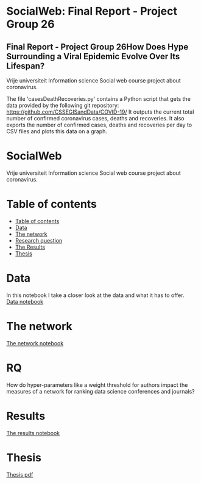 # SocialWeb: Final Report - Project Group 26
## Final Report - Project Group 26How Does Hype Surrounding a Viral Epidemic Evolve Over Its Lifespan?

Vrije universiteit Information science Social web course project about coronavirus.







The file 'casesDeathRecoveries.py' contains a Python script that gets the data provided by the following git repository:
https://github.com/CSSEGISandData/COVID-19/
It outputs the current total number of confirmed coronavirus cases, deaths and recoveries. It also exports the number of confirmed cases, deaths and recoveries per day to CSV files and plots this data on a graph.




# SocialWeb
Vrije universiteit Information science Social web course project about coronavirus.





# Table of contents


<!--ts-->
  * [Table of contents](#table-of-contents)
  * [Data](#data)
  * [The network](#the-network)
  * [Research question](#rq)
  * [The Results](#results)
  * [Thesis](#thesis)
  
 
  
<!--te-->

# Data  
In this notebook I take a closer look at the data and what it has to offer.  
[Data notebook](Data.ipynb)  

# The network  
[The network notebook](CreatingNetwork.ipynb)
  
# RQ
How do hyper-parameters like a weight threshold for authors impact the measures of a network for ranking data science conferences and journals?

# Results
[The results notebook](Results.ipynb)  

# Thesis
[Thesis pdf](Thesis_Barend_van_Rooij.pdf)

